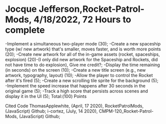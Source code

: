 # Jocque Jefferson,Rocket-Patrol-Mods, 4/18/2022, 72 Hours to complete
-Implement a simultaneous two-player mode (30);
-Create a new spaceship type (w/ new artwork) that's smaller, moves faster, and is worth more points (20);
-Create new artwork for all of the in-game assets (rocket, spaceships, explosion) (20)-(I only did new artwork for the Spaceship and Rockets, did not have time to do explosion), Give me credit?; 
-Display the time remaining (in seconds) on the screen (10);
-Create a new title screen (e.g., new artwork, typography, layout) (10);
-Allow the player to control the Rocket after it's fired (5);
-Create a new scrolling tile sprite for the background (5);
-Implement the speed increase that happens after 30 seconds in the original game (5);
-Track a high score that persists across scenes and display it in the UI (5);
Total:(100) Points

Cited Code
ThomasApplewhite, (April, 17 2020), RocketPatrolMods, (JavaScript) Github;
i-cortez, (July, 14 2020), CMPM-120_Rocket-Patrol-Mods, (JavaScript) Github;

